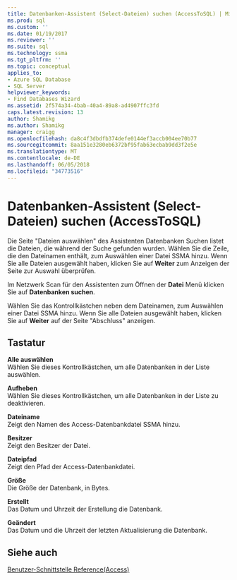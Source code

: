 ```yaml
---
title: Datenbanken-Assistent (Select-Dateien) suchen (AccessToSQL) | Microsoft Docs
ms.prod: sql
ms.custom: ''
ms.date: 01/19/2017
ms.reviewer: ''
ms.suite: sql
ms.technology: ssma
ms.tgt_pltfrm: ''
ms.topic: conceptual
applies_to:
- Azure SQL Database
- SQL Server
helpviewer_keywords:
- Find Databases Wizard
ms.assetid: 2f574a34-4bab-40a4-89a8-ad4907ffc3fd
caps.latest.revision: 13
author: Shamikg
ms.author: Shamikg
manager: craigg
ms.openlocfilehash: da8c4f3dbdfb374defe0144ef3accb004ee70b77
ms.sourcegitcommit: 8aa151e3280eb6372bf95fab63ecbab9dd3f2e5e
ms.translationtype: MT
ms.contentlocale: de-DE
ms.lasthandoff: 06/05/2018
ms.locfileid: "34773516"
---
```

# <a name="find-databases-wizard-select-files-accesstosql"></a>Datenbanken-Assistent (Select-Dateien) suchen (AccessToSQL)
Die Seite "Dateien auswählen" des Assistenten Datenbanken Suchen listet die Dateien, die während der Suche gefunden wurden. Wählen Sie die Zeile, die den Dateinamen enthält, zum Auswählen einer Datei SSMA hinzu. Wenn Sie alle Dateien ausgewählt haben, klicken Sie auf **Weiter** zum Anzeigen der Seite zur Auswahl überprüfen.  
  
Im Netzwerk Scan für den Assistenten zum Öffnen der **Datei** Menü klicken Sie auf **Datenbanken suchen**.  
  
Wählen Sie das Kontrollkästchen neben dem Dateinamen, zum Auswählen einer Datei SSMA hinzu. Wenn Sie alle Dateien ausgewählt haben, klicken Sie auf **Weiter** auf der Seite "Abschluss" anzeigen.  
  
## <a name="options"></a>Tastatur  
**Alle auswählen**  
Wählen Sie dieses Kontrollkästchen, um alle Datenbanken in der Liste auswählen.  
  
**Aufheben**  
Wählen Sie dieses Kontrollkästchen, um alle Datenbanken in der Liste zu deaktivieren.  
  
**Dateiname**  
Zeigt den Namen des Access-Datenbankdatei SSMA hinzu.  
  
**Besitzer**  
Zeigt den Besitzer der Datei.  
  
**Dateipfad**  
Zeigt den Pfad der Access-Datenbankdatei.  
  
**Größe**  
Die Größe der Datenbank, in Bytes.  
  
**Erstellt**  
Das Datum und Uhrzeit der Erstellung die Datenbank.  
  
**Geändert**  
Das Datum und die Uhrzeit der letzten Aktualisierung die Datenbank.  
  
## <a name="see-also"></a>Siehe auch  
[Benutzer-Schnittstelle Reference(Access)](http://msdn.microsoft.com/en-us/af24c303-4a41-449b-9c86-d6558a97e839)  
  

